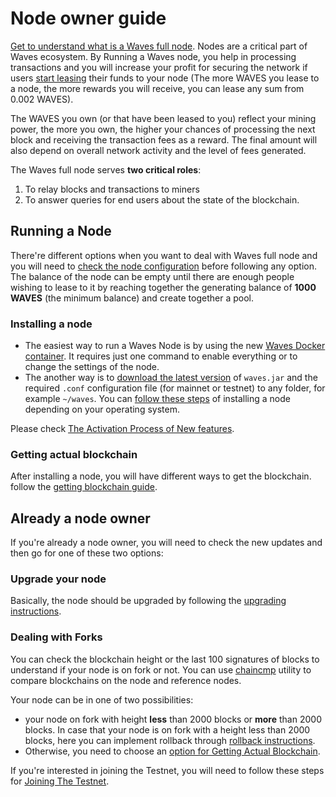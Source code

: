 # Node owner guide

[Get to understand what is a Waves full node](/en/waves-node/what-is-a-full-node). Nodes are a critical part of Waves ecosystem. By Running a Waves node, you help in processing transactions and you will increase your profit for securing the network if users [start leasing](/en/blockchain/leasing) their funds to your node \(The more WAVES you lease to a node, the more rewards you will receive, you can lease any sum from 0.002 WAVES\).

The WAVES you own \(or that have been leased to you\) reflect your mining power, the more you own, the higher your chances of processing the next block and receiving the transaction fees as a reward. The final amount will also depend on overall network activity and the level of fees generated.

The Waves full node serves **two critical roles**:

1. To relay blocks and transactions to miners
2. To answer queries for end users about the state of the blockchain.

## Running a Node

There're different options when you want to deal with Waves full node and you will need to [check the node configuration](/en/waves-node/node-configuration) before following any option. The balance of the node can be empty until there are enough people wishing to lease to it by reaching together the generating balance of **1000 WAVES** (the minimum balance) and create together a pool.

### Installing a node

* The easiest way to run a Waves Node is by using the new [Waves Docker container](/en/waves-node/waves-node-in-docker). It requires just one command to enable everything or to change the settings of the node.
* The another way is to [download the latest version](https://github.com/wavesplatform/Waves/releases) of `waves.jar` and the required `.conf` configuration file \(for mainnet or testnet\) to any folder, for example `~/waves`. You can [follow these steps](/en/waves-node/how-to-install-a-node/how-to-install-a-node) of installing a node depending on your operating system.


<note type="info" title="">Please check <a href="/en/waves-node/how-to-install-a-node/how-to-install-a-node">The Activation Process of New features</a>.</note>


### **Getting actual blockchain**

After installing a node, you will have different ways to get the blockchain. follow the [getting blockchain guide](/en/waves-node/options-for-getting-actual-blockchain).

## Already a node owner

If you're already a node owner, you will need to check the new updates and then go for one of these two options:

### Upgrade your node

Basically, the node should be upgraded by following the [upgrading instructions](/en/waves-node/upgrading).

### Dealing with Forks

You can check the blockchain height or the last 100 signatures of blocks to understand if your node is on fork or not. You can use [chaincmp](https://github.com/wavesplatform/gowaves/releases/tag/v0.1.2) utility to compare blockchains on the node and reference nodes.


Your node can be in one of two possibilities:

* your node on fork with height **less** than 2000 blocks or **more** than 2000 blocks.
In case that your node is on fork with a height less than 2000 blocks, here you can implement rollback through [rollback instructions](/en/waves-node/how-to-rollback-a-node). 
* Otherwise, you need to choose an [option for Getting Actual Blockchain](/en/waves-node/options-for-getting-actual-blockchain).

<note type="info" title="">If you're interested in joining the Testnet, you will need to follow these steps for <a href="/en/waves-node/joining-testnet">Joining The Testnet</a>.</node>

